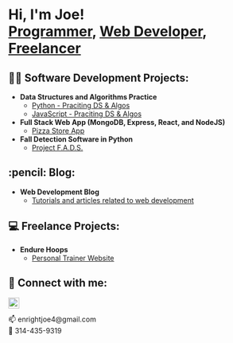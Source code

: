 <h1>Hi, I'm Joe! <br/><a href="https://github.com/Enright321">Programmer</a>, <a href="https://www.linkedin.com/in/joeenrightdev/">Web Developer</a>, <a href="https://www.webdivemedia.com/">Freelancer</a></h1>

<h2>👨‍💻 Software Development Projects:</h2>

- <b>Data Structures and Algorithms Practice</b>
  - [Python - Praciting DS & Algos](https://github.com/Enright321/python_DS_and_Algs)
  - [JavaScript - Praciting DS & Algos](https://github.com/Enright321/algs)
- <b>Full Stack Web App (MongoDB, Express, React, and NodeJS)</b>
  - [Pizza Store App](https://github.com/Enright321/React_Pizza_App)
- <b>Fall Detection Software in Python</b>
  - [Project F.A.D.S.](https://github.com/Enright321/fall_detection)

<h2>:pencil: Blog:</h2>

- <b>Web Development Blog</b>
  - [Tutorials and articles related to web development](http://joeenrightblog.com/)

<h2>💻 Freelance Projects:</h2>

- <b>Endure Hoops</b>
  - [Personal Trainer Website](https://github.com/Enright321/endure_hoops)

<h2> 🤳 Connect with me:</h2>

[<img align="left" alt="JoeEnright | LinkedIn" width="22px" src="https://cdn.jsdelivr.net/npm/simple-icons@v3/icons/linkedin.svg" />][linkedin]

[linkedin]: https://www.linkedin.com/in/joeenrightdev/

<br/>
<br />
📫 enrightjoe4@gmail.com
<br />
📲 314-435-9319

<!--
**joshmadakor1/joshmadakor1** is a ✨ _special_ ✨ repository because its `README.md` (this file) appears on your GitHub profile.

Here are some ideas to get you started:

- 🔭 I’m currently working on ...
- 🌱 I’m currently learning ...
- 👯 I’m looking to collaborate on ...
- 🤔 I’m looking for help with ...
- 💬 Ask me about ...
- 📫 How to reach me: ...
- 😄 Pronouns: ...
- ⚡ Fun fact: ...
-->
